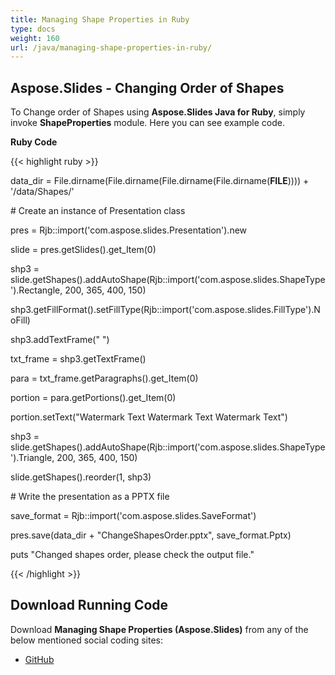 ```yaml
---
title: Managing Shape Properties in Ruby
type: docs
weight: 160
url: /java/managing-shape-properties-in-ruby/
---
```


## **Aspose.Slides - Changing Order of Shapes**
To Change order of Shapes using **Aspose.Slides Java for Ruby**, simply invoke **ShapeProperties** module. Here you can see example code.

**Ruby Code**

{{< highlight ruby >}}

 data_dir = File.dirname(File.dirname(File.dirname(File.dirname(__FILE__)))) + '/data/Shapes/'



\# Create an instance of Presentation class

pres = Rjb::import('com.aspose.slides.Presentation').new

slide = pres.getSlides().get_Item(0)

shp3 = slide.getShapes().addAutoShape(Rjb::import('com.aspose.slides.ShapeType').Rectangle, 200, 365, 400, 150)

shp3.getFillFormat().setFillType(Rjb::import('com.aspose.slides.FillType').NoFill)

shp3.addTextFrame(" ")

txt_frame = shp3.getTextFrame()

para = txt_frame.getParagraphs().get_Item(0)

portion = para.getPortions().get_Item(0)

portion.setText("Watermark Text Watermark Text Watermark Text")

shp3 = slide.getShapes().addAutoShape(Rjb::import('com.aspose.slides.ShapeType').Triangle, 200, 365, 400, 150)

slide.getShapes().reorder(1, shp3)

\# Write the presentation as a PPTX file

save_format = Rjb::import('com.aspose.slides.SaveFormat')

pres.save(data_dir + "ChangeShapesOrder.pptx", save_format.Pptx)

puts "Changed shapes order, please check the output file."

{{< /highlight >}}
## **Download Running Code**
Download **Managing Shape Properties (Aspose.Slides)** from any of the below mentioned social coding sites:

- [GitHub](https://github.com/aspose-slides/Aspose.Slides-for-Java/blob/master/Plugins/Aspose_Slides_Java_for_Ruby/lib/asposeslidesjava/Shapes/shapeproperties.rb)
